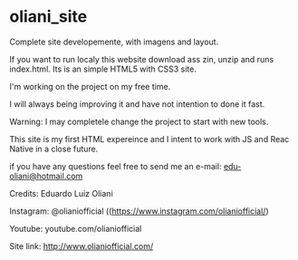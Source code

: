 # oliani_site
Complete site developemente, with imagens and layout.

If you want to run localy this website download ass zin, unzip and runs index.html.
Its is an simple HTML5 with CSS3 site.

I'm working on  the project on my free time.

I will always being improving it and have not intention to done it fast.

Warning: I may completele change the project to start with new tools.

This site is my first HTML expereince and I intent to work with JS and Reac Native in a close future.

if you have any questions feel free to send me an e-mail: edu-oliani@hotmail.com

Credits: Eduardo Luiz Oliani

Instagram: @olianiofficial ((https://www.instagram.com/olianiofficial/)

Youtube: youtube.com/olianiofficial

Site link: http://www.olianiofficial.com/
